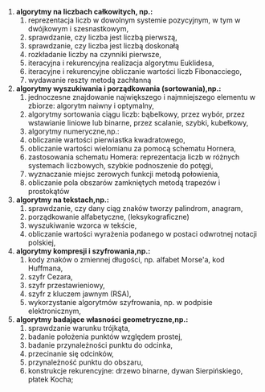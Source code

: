 1. **algorytmy na liczbach całkowitych, np.:**
   1. reprezentacja liczb w dowolnym systemie pozycyjnym, w tym w dwójkowym i szesnastkowym,
   2. sprawdzanie, czy liczba jest liczbą pierwszą,
   3. sprawdzanie, czy liczba jest liczbą doskonałą
   4. rozkładanie liczby na czynniki pierwsze,
   5. iteracyjna i rekurencyjna realizacja algorytmu Euklidesa,
   6. iteracyjne i rekurencyjne obliczanie wartości liczb Fibonacciego,
   7. wydawanie reszty metodą zachłanną
2. **algorytmy wyszukiwania i porządkowania (sortowania),np.:**
   1. jednoczesne znajdowanie największego i najmniejszego elementu w zbiorze: algorytm naiwny i optymalny,
   2. algorytmy sortowania ciągu liczb: bąbelkowy, przez wybór, przez wstawianie liniowe lub binarne, przez scalanie, szybki, kubełkowy,
   3. algorytmy numeryczne,np.:
   4. obliczanie wartości pierwiastka kwadratowego,
   5. obliczanie wartości wielomianu za pomocą schematu Hornera,
   6. zastosowania schematu Homera: reprezentacja liczb w różnych systemach liczbowych, szybkie podnoszenie do potęgi,
   7. wyznaczanie miejsc zerowych funkcji metodą połowienia,
   8. obliczanie pola obszarów zamkniętych metodą trapezów i prostokątów
3. **algorytmy na tekstach,np.:**
   1. sprawdzanie, czy dany ciąg znaków tworzy palindrom, anagram,
   2. porządkowanie alfabetyczne, (leksykograficzne)
   3. wyszukiwanie wzorca w tekście,
   4. obliczanie wartości wyrażenia podanego w postaci odwrotnej notacji polskiej,
4. **algorytmy kompresji i szyfrowania,np.:**
   1. kody znaków o zmiennej długości, np. alfabet Morse'a, kod Huffmana,
   2. szyfr Cezara,
   3. szyfr przestawieniowy,
   4. szyfr z kluczem jawnym (RSA),
   5. wykorzystanie algorytmów szyfrowania, np. w podpisie elektronicznym,
5. **algorytmy badające własności geometryczne,np.:**
   1. sprawdzanie warunku trójkąta,
   2. badanie położenia punktów względem prostej,
   3. badanie przynależności punktu do odcinka,
   4. przecinanie się odcinków,
   5. przynależność punktu do obszaru,
   6. konstrukcje rekurencyjne: drzewo binarne, dywan Sierpińskiego, płatek Kocha;
